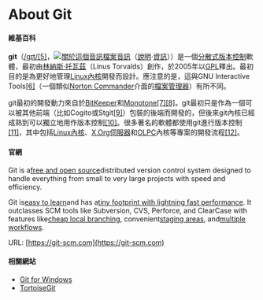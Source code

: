 # About Git

#### **維基百科**

**git**（[/ɡɪt/](https://zh.wikipedia.org/wiki/Help:英語國際音標)[\[5\]](https://zh.wikipedia.org/wiki/Git#cite_note-5)，[![](https://upload.wikimedia.org/wikipedia/commons/thumb/8/8a/Loudspeaker.svg/14px-Loudspeaker.svg.png "關於這個音訊檔案")](https://zh.wikipedia.org/wiki/File:En-us-git.ogg)[音訊](https://upload.wikimedia.org/wikipedia/commons/a/a2/En-us-git.ogg)（[說明](https://zh.wikipedia.org/wiki/Wikipedia:媒體幫助)·[資訊](https://zh.wikipedia.org/wiki/File:En-us-git.ogg)））是一個[分散式版本控制](https://zh.wikipedia.org/wiki/分散式版本控制)軟體，最初由[林納斯·托瓦茲](https://zh.wikipedia.org/wiki/林纳斯·托瓦兹)（Linus Torvalds）創作，於2005年以[GPL](https://zh.wikipedia.org/wiki/GPL)釋出。最初目的是為更好地管理[Linux內核](https://zh.wikipedia.org/wiki/Linux内核)開發而設計。應注意的是，這與GNU Interactive Tools[\[6\]](https://zh.wikipedia.org/wiki/Git#cite_note-gnuit-6)（一個類似[Norton Commander](https://zh.wikipedia.org/w/index.php?title=Norton_Commander&action=edit&redlink=1)介面的[檔案管理器](https://zh.wikipedia.org/wiki/软件包管理系统)）有所不同。

git最初的開發動力來自於[BitKeeper](https://zh.wikipedia.org/wiki/BitKeeper)和[Monotone](https://zh.wikipedia.org/wiki/Monotone_%28軟體%29)[\[7\]](https://zh.wikipedia.org/wiki/Git#cite_note-7)[\[8\]](https://zh.wikipedia.org/wiki/Git#cite_note-8)。git最初只是作為一個可以被其他前端（比如Cogito或Stgit[\[9\]](https://zh.wikipedia.org/wiki/Git#cite_note-9)）包裝的後端而開發的，但後來git內核已經成熟到可以獨立地用作版本控制[\[10\]](https://zh.wikipedia.org/wiki/Git#cite_note-10)。很多著名的軟體都使用git進行版本控制[\[11\]](https://zh.wikipedia.org/wiki/Git#cite_note-11)，其中包括[Linux內核](https://zh.wikipedia.org/wiki/Linux内核)、[X.Org伺服器](https://zh.wikipedia.org/wiki/X.Org服务器)和[OLPC](https://zh.wikipedia.org/wiki/OLPC)內核等專案的開發流程[\[12\]](https://zh.wikipedia.org/wiki/Git#cite_note-12)。

#### **官網**

Git is a[free and open source](https://git-scm.com/about/free-and-open-source)distributed version control system designed to handle everything from small to very large projects with speed and efficiency.

Git is[easy to learn](https://git-scm.com/documentation)and has a[tiny footprint with lightning fast performance](https://git-scm.com/about/small-and-fast). It outclasses SCM tools like Subversion, CVS, Perforce, and ClearCase with features like[cheap local branching](https://git-scm.com/about/branching-and-merging), convenient[staging areas](https://git-scm.com/about/staging-area), and[multiple workflows](https://git-scm.com/about/distributed).

URL: [https://git-scm.com](https://git-scm.com)

#### **相關網站**

* [Git for Windows](https://git-scm.com/download/win)
* [TortoiseGit](https://tortoisegit.org)




